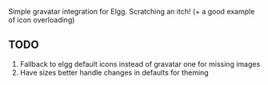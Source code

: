 Simple gravatar integration for Elgg.
Scratching an itch! (+ a good example of icon overloading)

## TODO ##
1. Fallback to elgg default icons instead of gravatar one for missing images
2. Have sizes better handle changes in defaults for theming